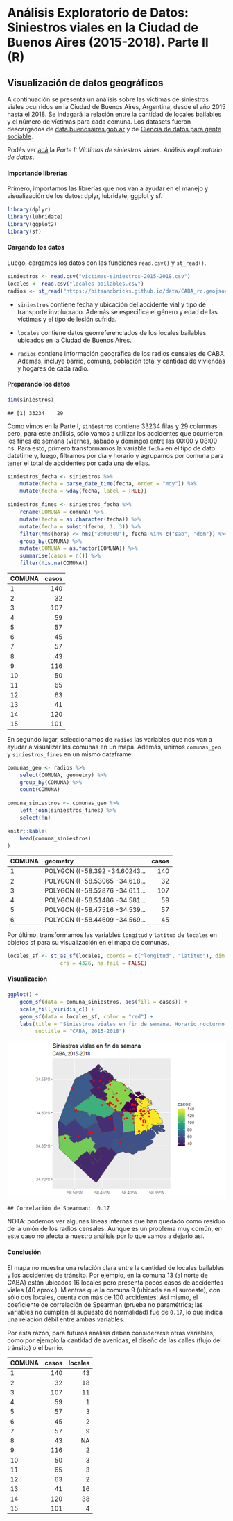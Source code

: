 Análisis Exploratorio de Datos: Siniestros viales en la Ciudad de Buenos Aires (2015-2018). Parte II (R)
================

## Visualización de datos geográficos

A continuación se presenta un análisis sobre las víctimas de siniestros viales ocurridos en la Ciudad de Buenos Aires, Argentina, desde el año 2015 hasta el 2018. Se indagará la relación entre la cantidad de locales bailables y el número de víctimas para cada comuna. Los datasets fueron descargados de [data.buenosaires.gob.ar](data.buenosaires.gob.ar) y de [Ciencia de datos para gente sociable](https://bitsandbricks.github.io/ciencia_de_datos_gente_sociable/index.html).

Podés ver [acá](https://github.com/mnrodriguez28/data-analysis-portfolio/blob/main/proyectos/eda-siniestros-viales/eda-siniestros-i.ipynb) la *Parte I: Víctimas de siniestros viales. Análisis exploratorio de datos*.

#### Importando librerías

Primero, importamos las librerías que nos van a ayudar en el manejo y visualización de los datos: dplyr, lubridate, ggplot y sf.

``` r
library(dplyr)
library(lubridate)
library(ggplot2)
library(sf)
```

#### Cargando los datos

Luego, cargamos los datos con las funciones `read.csv()` y `st_read()`.

``` r
siniestros <- read.csv("victimas-siniestros-2015-2018.csv")
locales <- read.csv("locales-bailables.csv")
radios <- st_read("https://bitsandbricks.github.io/data/CABA_rc.geojson")
```

-   `siniestros` contiene fecha y ubicación del accidente vial y tipo de transporte involucrado. Además se especifica el género y edad de las víctimas y el tipo de lesión sufrida.

-   `locales` contiene datos georreferenciados de los locales bailables ubicados en la Ciudad de Buenos Aires.

-   `radios` contiene información geográfica de los radios censales de CABA. Además, incluye barrio, comuna, población total y cantidad de viviendas y hogares de cada radio.

#### Preparando los datos

``` r
dim(siniestros)
```

    ## [1] 33234    29

Como vimos en la Parte I, `siniestros` contiene 33234 filas y 29 columnas pero, para este análisis, sólo vamos a utilizar los accidentes que ocurrieron los fines de semana (viernes, sábado y domingo) entre las 00:00 y 08:00 hs. Para esto, primero transformamos la variable `fecha` en el tipo de dato datetime y, luego, filtramos por día y horario y agrupamos por comuna para tener el total de accidentes por cada una de ellas.

``` r
siniestros_fecha <- siniestros %>%
    mutate(fecha = parse_date_time(fecha, order = "mdy")) %>%
    mutate(fecha = wday(fecha, label = TRUE))
```

``` r
siniestros_fines <- siniestros_fecha %>%
    rename(COMUNA = comuna) %>%
    mutate(fecha = as.character(fecha)) %>%
    mutate(fecha = substr(fecha, 1, 3)) %>%
    filter(hms(hora) <= hms("8:00:00"), fecha %in% c("sab", "dom")) %>%
    group_by(COMUNA) %>%
    mutate(COMUNA = as.factor(COMUNA)) %>%
    summarise(casos = n()) %>%
    filter(!is.na(COMUNA))
```

| COMUNA |  casos|
|:-------|------:|
| 1      |    140|
| 2      |     32|
| 3      |    107|
| 4      |     59|
| 5      |     57|
| 6      |     45|
| 7      |     57|
| 8      |     43|
| 9      |    116|
| 10     |     50|
| 11     |     65|
| 12     |     63|
| 13     |     41|
| 14     |    120|
| 15     |    101|

En segundo lugar, seleccionamos de `radios` las variables que nos van a ayudar a visualizar las comunas en un mapa. Además, unimos `comunas_geo` y `siniestros_fines` en un mismo dataframe.

``` r
comunas_geo <- radios %>%
    select(COMUNA, geometry) %>%
    group_by(COMUNA) %>% 
    count(COMUNA)
```

``` r
comuna_siniestros <- comunas_geo %>%
    left_join(siniestros_fines) %>%
    select(!n)
```

``` r
knitr::kable(
    head(comuna_siniestros)
)
```

| COMUNA | geometry                       |  casos|
|:-------|:-------------------------------|------:|
| 1      | POLYGON ((-58.392 -34.60243... |    140|
| 2      | POLYGON ((-58.53065 -34.618... |     32|
| 3      | POLYGON ((-58.52876 -34.611... |    107|
| 4      | POLYGON ((-58.51486 -34.581... |     59|
| 5      | POLYGON ((-58.47516 -34.539... |     57|
| 6      | POLYGON ((-58.44609 -34.569... |     45|

Por último, transformamos las variables `longitud` y `latitud` de `locales` en objetos sf para su visualización en el mapa de comunas.

``` r
locales_sf <- st_as_sf(locales, coords = c("longitud", "latitud"), dim = "XY",
                 crs = 4326, na.fail = FALSE)
```

#### Visualización

``` r
ggplot() +
    geom_sf(data = comuna_siniestros, aes(fill = casos)) +
    scale_fill_viridis_c() +
    geom_sf(data = locales_sf, color = "red") +
    labs(title = "Siniestros viales en fin de semana. Horario nocturno.",
         subtitle = "CABA, 2015-2018")
```

![](eda-siniestros-ii_files/figure-markdown_github/unnamed-chunk-12-1.png)

    ## Correlación de Spearman:  0.17

NOTA: podemos ver algunas líneas internas que han quedado como residuo de la unión de los radios censales. Aunque es un problema muy común, en este caso no afecta a nuestro análisis por lo que vamos a dejarlo así.

#### Conclusión

El mapa no muestra una relación clara entre la cantidad de locales bailables y los accidentes de tránsito. Por ejemplo, en la comuna 13 (al norte de CABA) están ubicados 16 locales pero presenta pocos casos de accidentes viales (40 aprox.). Mientras que la comuna 9 (ubicada en el suroeste), con sólo dos locales, cuenta con más de 100 accidentes. Así mismo, el coeficiente de correlación de Spearman (prueba no paramétrica; las variables no cumplen el supuesto de normalidad) fue de `0.17`, lo que indica una relación débil entre ambas variables.

Por esta razón, para futuros análisis deben considerarse otras variables, como por ejemplo la cantidad de avenidas, el diseño de las calles (flujo del tránsito) o el barrio.

| COMUNA |  casos|  locales|
|:-------|------:|--------:|
| 1      |    140|       43|
| 2      |     32|       18|
| 3      |    107|       11|
| 4      |     59|        1|
| 5      |     57|        3|
| 6      |     45|        2|
| 7      |     57|        9|
| 8      |     43|       NA|
| 9      |    116|        2|
| 10     |     50|        3|
| 11     |     65|        3|
| 12     |     63|        2|
| 13     |     41|       16|
| 14     |    120|       38|
| 15     |    101|        4|
